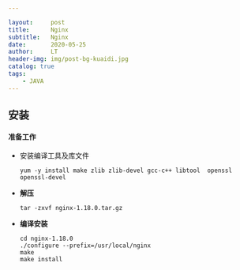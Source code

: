 ```yaml
---

layout:     post
title:      Nginx
subtitle:   Nginx
date:       2020-05-25
author:     LT
header-img: img/post-bg-kuaidi.jpg
catalog: true
tags:
    - JAVA
---
```


## 安装

#### 准备工作

- 安装编译工具及库文件

  ```
  yum -y install make zlib zlib-devel gcc-c++ libtool  openssl openssl-devel
  ```

- **解压**

  ```
  tar -zxvf nginx-1.18.0.tar.gz
  ```

- **编译安装**

  ```
  cd nginx-1.18.0
  ./configure --prefix=/usr/local/nginx
  make
  make install
  ```

  

